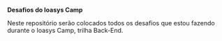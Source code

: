 **Desafios do Ioasys Camp**

Neste repositório serão colocados todos os desafios que estou fazendo durante o Ioasys Camp, trilha Back-End.
